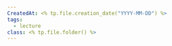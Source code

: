 ```yaml
---
CreatedAt: <% tp.file.creation_date("YYYY-MM-DD") %>
tags:
  - lecture
class: <% tp.file.folder() %>
---
```

